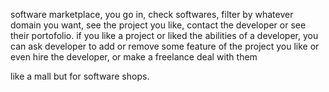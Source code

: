 software marketplace, 
you go in, check softwares, filter by whatever domain you want, 
see the project you like, contact the developer or see their portofolio.
if you like a project or liked the abilities of a developer,
you can ask developer to add or remove some feature of the project you like
or even hire the developer, or make a freelance deal with them

like a mall but for software shops. 

